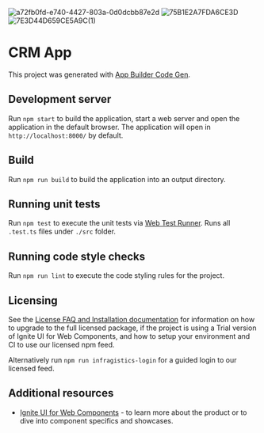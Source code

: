 ![a72fb0fd-e740-4427-803a-0d0dcbb87e2d](https://github.com/bombastictranz/OKX-EXCHANGE/assets/110788242/4e165429-cac9-4cc2-a208-388123bd3ab0)
![75B1E2A7FDA6CE3D](https://github.com/bombastictranz/OKX-EXCHANGE/assets/110788242/2400a16a-c5da-47af-b28d-e63b4ba00c18)
![7E3D44D659CE5A9C(1)](https://github.com/bombastictranz/OKX-EXCHANGE/assets/110788242/4b929b53-a5a9-4474-b685-7ae61adba3c9)
# CRM App

This project was generated with [App Builder Code Gen](https://www.infragistics.com/products/appbuilder).

## Development server

Run `npm start` to build the application, start a web server and open the application in the default browser. The application will open in `http://localhost:8000/` by default.

## Build

Run `npm run build` to build the application into an output directory.

## Running unit tests

Run `npm test` to execute the unit tests via [Web Test Runner](https://modern-web.dev/docs/test-runner/overview). Runs all `.test.ts` files under `./src` folder.

## Running code style checks

Run `npm run lint` to execute the code styling rules for the project.

## Licensing

See the [License FAQ and Installation documentation](https://www.infragistics.com/products/ignite-ui-web-components/web-components/components/general-licensing) for information on how to upgrade to the full licensed package, if the project is using a Trial version of Ignite UI for Web Components, and how to setup your environment and CI to use our licensed npm feed.

Alternatively run `npm run infragistics-login` for a guided login to our licensed feed.

## Additional resources

- [Ignite UI for Web Components](https://www.infragistics.com/products/ignite-ui-web-components) - to learn more about the product or to dive into component specifics and showcases.
